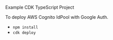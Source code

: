 Example CDK TypeScript Project

To deploy AWS Cognito IdPool with Google Auth.

 * `npm install`
 * `cdk deploy`
